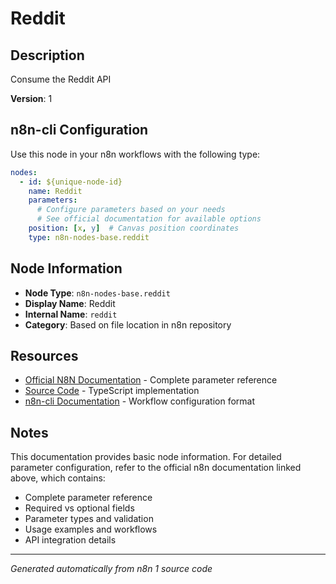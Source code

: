 # Reddit

## Description

Consume the Reddit API

**Version**: 1

## n8n-cli Configuration

Use this node in your n8n workflows with the following type:

```yaml
nodes:
  - id: ${unique-node-id}
    name: Reddit
    parameters:
      # Configure parameters based on your needs
      # See official documentation for available options
    position: [x, y]  # Canvas position coordinates
    type: n8n-nodes-base.reddit
```

## Node Information

- **Node Type**: `n8n-nodes-base.reddit`
- **Display Name**: Reddit
- **Internal Name**: `reddit`
- **Category**: Based on file location in n8n repository

## Resources

- [Official N8N Documentation](https://docs.n8n.io/integrations/builtin/app-nodes/n8n-nodes-base.reddit/) - Complete parameter reference
- [Source Code](https://github.com/n8n-io/n8n/blob/master/packages/nodes-base/nodes/Reddit/Reddit.node.ts) - TypeScript implementation
- [n8n-cli Documentation](https://github.com/edenreich/n8n-cli) - Workflow configuration format

## Notes

This documentation provides basic node information. For detailed parameter configuration, 
refer to the official n8n documentation linked above, which contains:

- Complete parameter reference
- Required vs optional fields
- Parameter types and validation
- Usage examples and workflows
- API integration details

---
*Generated automatically from n8n 1 source code*
